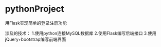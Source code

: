 # pythonProject
用Flask实现简单的登录注册功能

涉及的技术：
1.使用python连接MySQL数据库
2.使用Flask编写后端接口
3.使用jQuery+bootstrap编写前端界面
